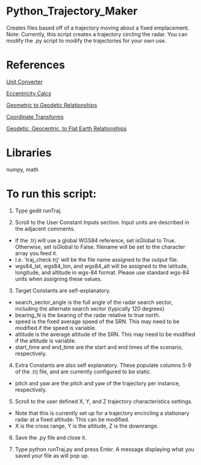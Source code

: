 # Python_Trajectory_Maker
Creates files based off of a trajectory moving about a fixed emplacement.
Note: Currently, this script creates a trajectory circling the radar. You can modify the .py script to modify the trajectories for your own use. 

# References
[Unit Converter](https://www.unitconverters.net/angle/degree-to-mil.html)

[Eccentricity Calcs](https://www.johndcook.com/blog/2022/10/14/eccentricity-flatness-aspect/)

[Geometric to Geodetic Relationships](https://www.oc.nps.edu/oc2902w/coord/coordcvt.pdf)

[Coordinate Transforms](https://x-lumin.com/wp-content/uploads/2020/09/Coordinate_Transforms.pdf)

[Geodetic, Geocentric, to Flat Earth Relationships](http://walter.bislins.ch/bloge/index.asp?page=Globe+and+Flat+Earth+Transformations+and+Mappings)

# Libraries
numpy, math

# To run this script: 

1. Type gedit runTraj. 

2. Scroll to the User Constant Inputs section. Input units are described in the adjacent comments. 
  * If the .trj will use a global WGS84 reference, set isGlobal to True. Otherwise, set isGlobal to False. 
filename will be set to the character array you feed it.  
  * I.e. 'traj_check.trj' will be the file name assigned to the output file. 
  * wgs84_lat, wgs84_lon, and wgs84_alt will be assigned to the latitude, longitude, and altitude in wgs-84 format. Please use standard wgs-84 units when assigning these values. 

3. Target Constants are self-explanatory. 
  * search_sector_angle is the full angle of the radar search sector, including the alternate search sector (typically 120 degrees) 
  * bearing_N is the bearing of the radar relative to true north. 
  * speed is the fixed average speed of the SRN. This may need to be modified if the speed is variable. 
  * altitude is the average altitude of the SRN. This may need to be modified if the altitude is variable. 
  * start_time and end_time are the start and end times of the scenario, respectively. 

4. Extra Constants are also self explanatory. These populate columns 5-9 of the .trj file, and are currently configured to be static. 
  * pitch and yaw are the pitch and yaw of the trajectory per instance, respectively. 

5. Scroll to the user defined X, Y, and Z trajectory characteristics settings. 
  * Note that this is currently set up for a trajectory encircling a stationary radar at a fixed altitude. This can be modified. 
  * X is the cross range, Y is the altitude, Z is the downrange. 

6. Save the .py file and close it. 

7. Type python runTraj.py and press Enter. A message displaying what you saved your file as will pop up. 
